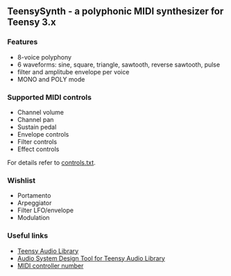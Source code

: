 ## TeensySynth - a polyphonic MIDI synthesizer for Teensy 3.x

### Features
* 8-voice polyphony
* 6 waveforms: sine, square, triangle, sawtooth, reverse sawtooth, pulse
* filter and amplitube envelope per voice
* MONO and POLY mode

### Supported MIDI controls
* Channel volume
* Channel pan
* Sustain pedal
* Envelope controls
* Filter controls
* Effect controls

For details refer to [controls.txt](https://raw.githubusercontent.com/jmechnich/TeensySynth/master/controls.txt).

### Wishlist
 * Portamento
 * Arpeggiator
 * Filter LFO/envelope
 * Modulation

### Useful links
* [Teensy Audio Library](http://www.pjrc.com/teensy/td_libs_Audio.html)
* [Audio System Design Tool for Teensy Audio Library](http://www.pjrc.com/teensy/gui/)
* [MIDI controller number](http://www.indiana.edu/~emusic/cntrlnumb.html)
